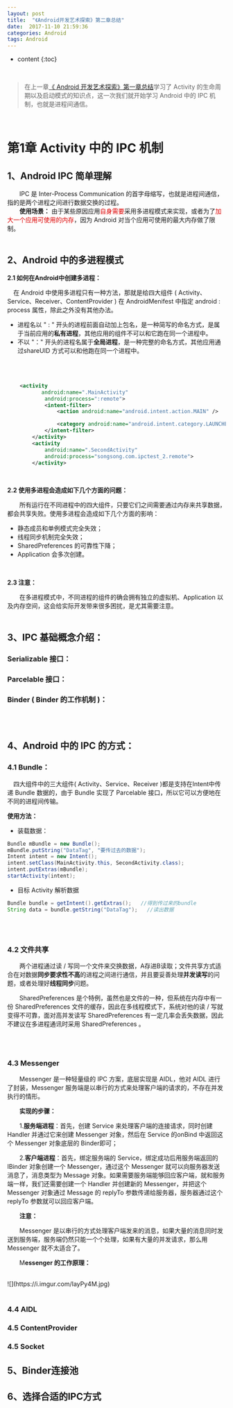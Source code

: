 ```yaml
---
layout: post
title:  "《Android开发艺术探索》第二章总结"
date:  2017-11-10 21:59:36
categories: Android
tags: Android
---
```

* content
{:toc}


<br />

> 在上一章[《 Android 开发艺术探索》第一章总结](http://xsong.wang/2017/10/11/AndroidArt/)学习了 Activity 的生命周期以及启动模式的知识点，这一次我们就开始学习 Android 中的 IPC 机制，也就是进程间通信。

<br />


# 第1章 Activity 中的 IPC 机制

## 1、Android IPC 简单理解

　　IPC 是 Inter-Process Communication 的首字母缩写，也就是进程间通信，指的是两个进程之间进行数据交换的过程。
<br />
　　**使用场景：** 由于某些原因应用<font color="#dd0000">自身需要</font>采用多进程模式来实现，或者为了<font color="#dd0000">加大一个应用可使用的内存</font>，因为 Android 对当个应用可使用的最大内存做了限制。
<br />
<br />
## 2、Android 中的多进程模式

**2.1 如何在Android中创建多进程：**

　在 Android 中使用多进程只有一种方法，那就是给四大组件 ( Activity、Service、Receiver、ContentProvider ) 在 AndroidMenifest 中指定 android : process 属性，除此之外没有其他办法。
<br />

 - 进程名以 " : " 开头的进程前面自动加上包名，是一种简写的命名方式，是属于当前应用的**私有进程**，其他应用的组件不可以和它跑在同一个进程中。
 - 不以 "："  开头的进程名属于**全局进程**，是一种完整的命名方式，其他应用通过shareUID 方式可以和他跑在同一个进程中。
<br />
　

```xml
    <activity
           android:name=".MainActivity"
            android:process=":remote">
            <intent-filter>
                <action android:name="android.intent.action.MAIN" />

                <category android:name="android.intent.category.LAUNCHER" />
            </intent-filter>
        </activity>
        <activity
            android:name=".SecondActivity"
            android:process="songsong.com.ipctest_2.remote">
        </activity>
```

<br />

**2.2 使用多进程会造成如下几个方面的问题：**

　　所有运行在不同进程中的四大组件，只要它们之间需要通过内存来共享数据，都会共享失败。使用多进程会造成如下几个方面的影响：

- 静态成员和单例模式完全失效；
- 线程同步机制完全失效；
- SharedPreferences 的可靠性下降；
- Application 会多次创建。
<br />

**2.3 注意：**

　　在多进程模式中，不同进程的组件的确会拥有独立的虚拟机、Application 以及内存空间，这会给实际开发带来很多困扰，是尤其需要注意。
<br />
<br />
## 3、IPC 基础概念介绍：
### Serializable 接口：
### Parcelable 接口：
### Binder ( Binder 的工作机制 )：

<br /><br />


## 4、Android 中的 IPC 的方式：

### 4.1 Bundle：

　四大组件中的三大组件( Activity、Service、Receiver )都是支持在Intent中传递 Bundle 数据的，由于 Bundle 实现了 Parcelable 接口，所以它可以方便地在不同的进程间传输。

**使用方法：**

- 装载数据：

```java
Bundle mBundle = new Bundle();
mBundle.putString("DataTag", "要传过去的数据");
Intent intent = new Intent();
intent.setClass(MainActivity.this, SecondActivity.class);
intent.putExtras(mBundle);
startActivity(intent); 
 ```

- 目标 Activity 解析数据

```java
Bundle bundle = getIntent().getExtras();   //得到传过来的bundle
String data = bundle.getString("DataTag");   //读出数据
```

<br /><br />

### 4.2 文件共享
　　两个进程通过读 / 写同一个文件来交换数据，A存进B读取；文件共享方式适合在对数据**同步要求性不高**的进程之间进行通信，并且要妥善处理**并发读写**的问题，或者处理好**线程同步**问题。

　　SharedPreferences 是个特例，虽然也是文件的一种，但系统在内存中有一份 SharedPreferences 文件的缓存，因此在多线程模式下，系统对他的读 / 写就变得不可靠，面对高并发读写 SharedPreferences 有一定几率会丢失数据，因此不建议在多进程通讯时采用 SharedPreferences 。


<br /><br />

### 4.3 Messenger

　　Messenger 是一种轻量级的 IPC 方案，底层实现是 AIDL，他对 AIDL 进行了封装，Messenger 服务端是以串行的方式来处理客户端的请求的，不存在并发执行的情形。

　　**实现的步骤：**

　　1.**服务端进程**：首先，创建 Service 来处理客户端的连接请求，同时创建 Handler 并通过它来创建 Messenger 对象，然后在 Service 的onBind 中返回这个 Messenger 对象底层的 Binder即可；

　　2.**客户端进程**：首先，绑定服务端的 Service，绑定成功后用服务端返回的 IBinder 对象创建一个 Messenger，通过这个 Messenger 就可以向服务器发送消息了，消息类型为 Message 对象。如果需要服务端能够回应客户端，就和服务端一样，我们还需要创建一个 Handler 并创建新的 Messenger，并把这个 Messenger 对象通过 Message 的 replyTo 参数传递给服务器，服务器通过这个 replyTo 参数就可以回应客户端。

　　**注意：**

　　Messenger 是以串行的方式处理客户端发来的消息，如果大量的消息同时发送到服务端，服务端仍然只能一个个处理，如果有大量的并发请求，那么用 Messenger 就不太适合了。

　　M**essenger 的工作原理：**

<br />
![](https://i.imgur.com/IayPy4M.jpg)

<br />
<br />


### 4.4 AIDL

### 4.5 ContentProvider
### 4.5 Socket
## 5、Binder连接池

## 6、选择合适的IPC方式
